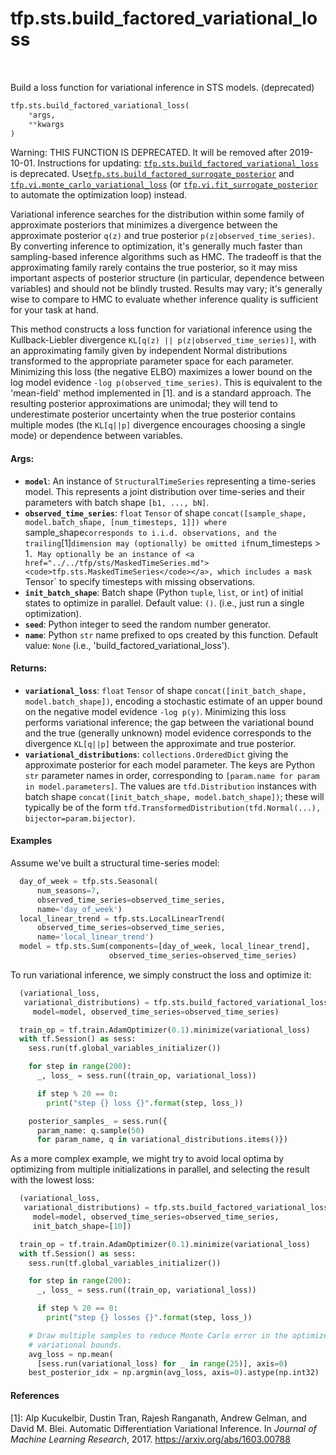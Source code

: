 <div itemscope itemtype="http://developers.google.com/ReferenceObject">
<meta itemprop="name" content="tfp.sts.build_factored_variational_loss" />
<meta itemprop="path" content="Stable" />
</div>

# tfp.sts.build_factored_variational_loss


<table class="tfo-notebook-buttons tfo-api" align="left">
</table>



Build a loss function for variational inference in STS models. (deprecated)

``` python
tfp.sts.build_factored_variational_loss(
    *args,
    **kwargs
)
```



<!-- Placeholder for "Used in" -->

Warning: THIS FUNCTION IS DEPRECATED. It will be removed after 2019-10-01.
Instructions for updating:
<a href="../../tfp/sts/build_factored_variational_loss.md"><code>tfp.sts.build_factored_variational_loss</code></a> is deprecated. Use<a href="../../tfp/sts/build_factored_surrogate_posterior.md"><code>tfp.sts.build_factored_surrogate_posterior</code></a> and <a href="../../tfp/vi/monte_carlo_variational_loss.md"><code>tfp.vi.monte_carlo_variational_loss</code></a> (or <a href="../../tfp/vi/fit_surrogate_posterior.md"><code>tfp.vi.fit_surrogate_posterior</code></a> to automate the optimization loop) instead.

Variational inference searches for the distribution within some family of
approximate posteriors that minimizes a divergence between the approximate
posterior `q(z)` and true posterior `p(z|observed_time_series)`. By converting
inference to optimization, it's generally much faster than sampling-based
inference algorithms such as HMC. The tradeoff is that the approximating
family rarely contains the true posterior, so it may miss important aspects of
posterior structure (in particular, dependence between variables) and should
not be blindly trusted. Results may vary; it's generally wise to compare to
HMC to evaluate whether inference quality is sufficient for your task at hand.

This method constructs a loss function for variational inference using the
Kullback-Liebler divergence `KL[q(z) || p(z|observed_time_series)]`, with an
approximating family given by independent Normal distributions transformed to
the appropriate parameter space for each parameter. Minimizing this loss (the
negative ELBO) maximizes a lower bound on the log model evidence `-log
p(observed_time_series)`. This is equivalent to the 'mean-field' method
implemented in [1]. and is a standard approach. The resulting posterior
approximations are unimodal; they will tend to underestimate posterior
uncertainty when the true posterior contains multiple modes (the `KL[q||p]`
divergence encourages choosing a single mode) or dependence between variables.

#### Args:


* <b>`model`</b>: An instance of `StructuralTimeSeries` representing a
  time-series model. This represents a joint distribution over
  time-series and their parameters with batch shape `[b1, ..., bN]`.
* <b>`observed_time_series`</b>: `float` `Tensor` of shape
  `concat([sample_shape, model.batch_shape, [num_timesteps, 1]]) where
  `sample_shape` corresponds to i.i.d. observations, and the trailing `[1]`
  dimension may (optionally) be omitted if `num_timesteps > 1`. May
  optionally be an instance of <a href="../../tfp/sts/MaskedTimeSeries.md"><code>tfp.sts.MaskedTimeSeries</code></a>, which includes
  a mask `Tensor` to specify timesteps with missing observations.
* <b>`init_batch_shape`</b>: Batch shape (Python `tuple`, `list`, or `int`) of initial
  states to optimize in parallel.
  Default value: `()`. (i.e., just run a single optimization).
* <b>`seed`</b>: Python integer to seed the random number generator.
* <b>`name`</b>: Python `str` name prefixed to ops created by this function.
  Default value: `None` (i.e., 'build_factored_variational_loss').


#### Returns:


* <b>`variational_loss`</b>: `float` `Tensor` of shape
  `concat([init_batch_shape, model.batch_shape])`, encoding a stochastic
  estimate of an upper bound on the negative model evidence `-log p(y)`.
  Minimizing this loss performs variational inference; the gap between the
  variational bound and the true (generally unknown) model evidence
  corresponds to the divergence `KL[q||p]` between the approximate and true
  posterior.
* <b>`variational_distributions`</b>: `collections.OrderedDict` giving
  the approximate posterior for each model parameter. The keys are
  Python `str` parameter names in order, corresponding to
  `[param.name for param in model.parameters]`. The values are
  `tfd.Distribution` instances with batch shape
  `concat([init_batch_shape, model.batch_shape])`; these will typically be
  of the form `tfd.TransformedDistribution(tfd.Normal(...),
  bijector=param.bijector)`.

#### Examples

Assume we've built a structural time-series model:

```python
  day_of_week = tfp.sts.Seasonal(
      num_seasons=7,
      observed_time_series=observed_time_series,
      name='day_of_week')
  local_linear_trend = tfp.sts.LocalLinearTrend(
      observed_time_series=observed_time_series,
      name='local_linear_trend')
  model = tfp.sts.Sum(components=[day_of_week, local_linear_trend],
                      observed_time_series=observed_time_series)
```

To run variational inference, we simply construct the loss and optimize
it:

```python
  (variational_loss,
   variational_distributions) = tfp.sts.build_factored_variational_loss(
     model=model, observed_time_series=observed_time_series)

  train_op = tf.train.AdamOptimizer(0.1).minimize(variational_loss)
  with tf.Session() as sess:
    sess.run(tf.global_variables_initializer())

    for step in range(200):
      _, loss_ = sess.run((train_op, variational_loss))

      if step % 20 == 0:
        print("step {} loss {}".format(step, loss_))

    posterior_samples_ = sess.run({
      param_name: q.sample(50)
      for param_name, q in variational_distributions.items()})
```

As a more complex example, we might try to avoid local optima by optimizing
from multiple initializations in parallel, and selecting the result with the
lowest loss:

```python
  (variational_loss,
   variational_distributions) = tfp.sts.build_factored_variational_loss(
     model=model, observed_time_series=observed_time_series,
     init_batch_shape=[10])

  train_op = tf.train.AdamOptimizer(0.1).minimize(variational_loss)
  with tf.Session() as sess:
    sess.run(tf.global_variables_initializer())

    for step in range(200):
      _, loss_ = sess.run((train_op, variational_loss))

      if step % 20 == 0:
        print("step {} losses {}".format(step, loss_))

    # Draw multiple samples to reduce Monte Carlo error in the optimized
    # variational bounds.
    avg_loss = np.mean(
      [sess.run(variational_loss) for _ in range(25)], axis=0)
    best_posterior_idx = np.argmin(avg_loss, axis=0).astype(np.int32)
```

#### References

[1]: Alp Kucukelbir, Dustin Tran, Rajesh Ranganath, Andrew Gelman, and
     David M. Blei. Automatic Differentiation Variational Inference. In
     _Journal of Machine Learning Research_, 2017.
     https://arxiv.org/abs/1603.00788